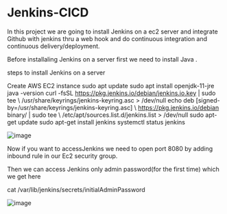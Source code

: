# Jenkins-CICD


In this project we are going to install Jenkins on a ec2 server and integrate Github with jenkins thru a web hook and do continuous integration and continuous delivery/deployment.

Before installaling Jenkins on a server first we need to install Java .

steps to install Jenkins on a server

Create AWS EC2 instance
      sudo apt update
      sudo apt install openjdk-11-jre
      java -version
      curl -fsSL https://pkg.jenkins.io/debian/jenkins.io.key | sudo tee \   /usr/share/keyrings/jenkins-keyring.asc > /dev/null 
      echo deb [signed-by=/usr/share/keyrings/jenkins-keyring.asc] \   https://pkg.jenkins.io/debian binary/ | sudo tee \   /etc/apt/sources.list.d/jenkins.list >             /dev/null
      sudo apt-get update 
      sudo apt-get install jenkins
      systemctl status jenkins
   
   
   ![image](https://user-images.githubusercontent.com/92623347/232256098-5294af33-fb99-418e-a1b3-04fc97b2e3bb.png)

Now if you want to accessJenkins we need to open port 8080 by adding inbound rule in our Ec2 security group.

Then we can access Jenkins only admin password(for the first time) which we get here

cat /var/lib/jenkins/secrets/initialAdminPassword


![image](https://user-images.githubusercontent.com/92623347/232256311-63735d7b-8aa0-4db0-bf87-282705c55dc3.png)
